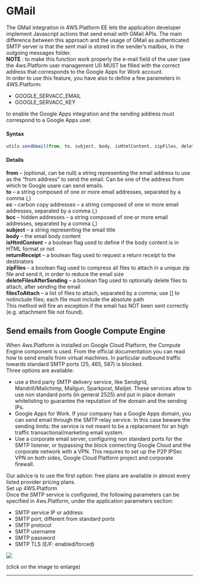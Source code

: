 # GMail

The GMail integration in 4WS.Platform EE lets the application developer implement Javascript actions that send email with GMail APIs. The main difference between this approach and the usage of GMail as authenticated SMTP server is that the sent mail is stored in the sender’s mailbox, in the outgoing messages folder.  
 **NOTE** : to make this function work properly the e-mail field of the user \(see the 4ws.Platform user management UI\) MUST be filled with the correct address that corresponds to the Google Apps for Work account.  
In order to use this feature, you have also to define a few parameters in 4WS.Platform:

* GOOGLE\_SERVACC\_EMAIL
* GOOGLE\_SERVACC\_KEY

to enable the Google Apps integration and the sending address must correspond to a Google Apps user.

#### Syntax

```js
utils.sendGmail(from, to, subject, body, isHtmlContent, zipFiles, deleteFilesAfterSending, filesToAttach)
```

#### Details

**from**  – \(optional, can be null\) a string representing the email address to use as the “from address” to send the email. Can be one of the address from which te Google usare can send emails.  
 **to**  – a string composed of one or more email addresses, separated by a comma \(,\)  
 **cc**  – carbon copy addresses – a string composed of one or more email addresses, separated by a comma \(,\)  
 **bcc**  – hidden addresses – a string composed of one or more email addresses, separated by a comma \(,\)  
 **subject**  – a string representing the email title  
 **body**  – the email body content  
 **isHtmlContent**  – a boolean flag used to define if the body content is in HTML format or not  
 **returnReceipt**  – a boolean flag used to request a return receipt to the destinators  
 **zipFiles**  – a boolean flag used to compress all files to attach in a unique zip file and send it, in order to reduce the email size  
 **deleteFilesAfterSending**  – a boolean flag used to optionally delete files to attach, after sending the email  
 **filesToAttach**  – a list of files to attach, separated by a comma; use \[\] to notinclude files; each file must include the absolute path  
This method will fire an exception if the email has NOT been sent correctly \(e.g. attachment file not found\).



## Send emails from Google Compute Engine

When 4ws.Platform is installed on Google Cloud Platform, the Compute Engine component is used. From the official documentation you can read how to send emails from virtual machines. In particular outbound traffic towards standard SMTP ports \(25, 465, 587\) is blocked.  
Three options are available:

* use a third party SMTP delivery service, like Sendgrid, Mandrill/Mailchimp, Mailgun, Sparkpost, Mailjet. These services allow to use non standard ports \(in general 2525\) and put in place domain whitelisting to guarantee the reputation of the domain and the sending IPs.
* Google Apps for Work. If your company has a Google Apps domain, you can send email through the SMTP relay service. In this case beware the sending limits: the service is not meant to be a replacement for an high traffic transactional/marketing email system.
* Use a corporate email server, configuring non standard ports for the SMTP listener, or bypassing the block connecting Google Cloud and the corporate network with a VPN. This requires to set up the P2P IPSec VPN on both sides, Google Cloud Platform project and corporate firewall.

Our advice is to use the first option: free plans are available in almost every listed provider pricing plans.  
Set up 4WS.Platform  
Once the SMTP service is configured, the following parameters can be specified in 4ws.Platform, under the application parameters section:

* SMTP service IP or address
* SMTP port, different from standard ports
* SMTP protocol
* SMTP username
* SMTP password
* SMTP TLS \(E/F: enabled/forced\)

![](http://4wsplatform.org/wp-content/uploads/2016/05/param_mail_platform-300x165.png)

\(click on the image to enlarge\)

---



